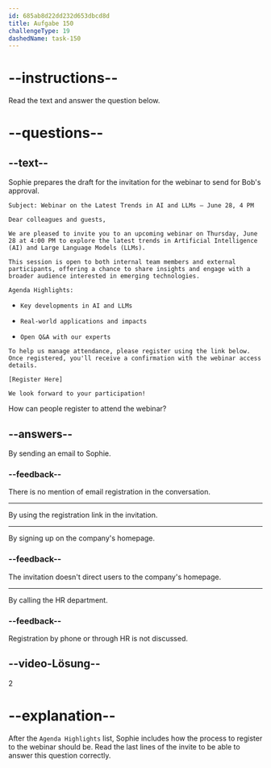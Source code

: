 ```yaml
---
id: 685ab8d22dd232d653dbcd8d
title: Aufgabe 150
challengeType: 19
dashedName: task-150
---
```


<!-- READING -->

# --instructions--

Read the text and answer the question below.

# --questions--

## --text--

Sophie prepares the draft for the invitation for the webinar to send for Bob's approval.

`Subject: Webinar on the Latest Trends in AI and LLMs – June 28, 4 PM`

`Dear colleagues and guests,`

`We are pleased to invite you to an upcoming webinar on Thursday, June 28 at 4:00 PM to explore the latest trends in Artificial Intelligence (AI) and Large Language Models (LLMs).`

`This session is open to both internal team members and external participants, offering a chance to share insights and engage with a broader audience interested in emerging technologies.`

`Agenda Highlights:`

- `Key developments in AI and LLMs`

- `Real-world applications and impacts`

- `Open Q&A with our experts`

`To help us manage attendance, please register using the link below. Once registered, you'll receive a confirmation with the webinar access details.`

`[Register Here]`

`We look forward to your participation!`

How can people register to attend the webinar?

## --answers--

By sending an email to Sophie.

### --feedback--

There is no mention of email registration in the conversation.

---

By using the registration link in the invitation.

---

By signing up on the company's homepage.

### --feedback--

The invitation doesn't direct users to the company's homepage.

---

By calling the HR department.

### --feedback--

Registration by phone or through HR is not discussed.

## --video-Lösung--

2

# --explanation--

After the `Agenda Highlights` list, Sophie includes how the process to register to the webinar should be. Read the last lines of the invite to be able to answer this question correctly.
